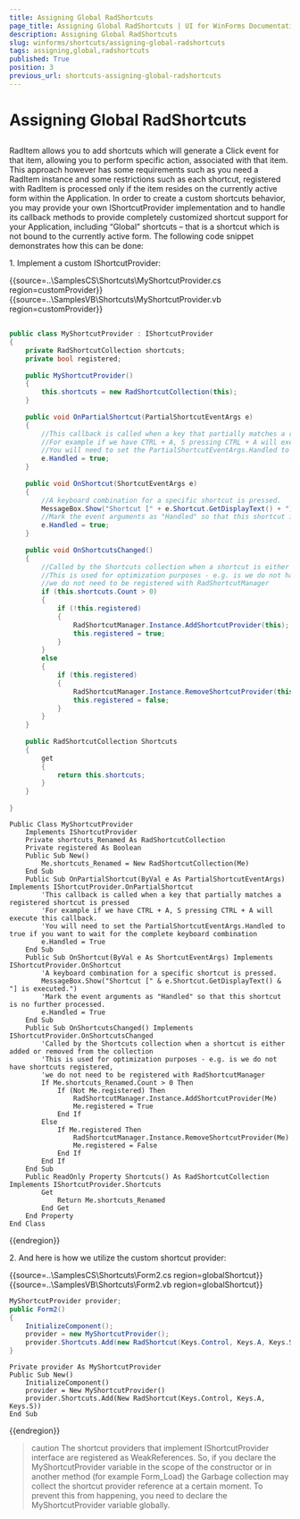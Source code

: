 ```yaml
---
title: Assigning Global RadShortcuts
page_title: Assigning Global RadShortcuts | UI for WinForms Documentation
description: Assigning Global RadShortcuts
slug: winforms/shortcuts/assigning-global-radshortcuts
tags: assigning,global,radshortcuts
published: True
position: 3
previous_url: shortcuts-assigning-global-radshortcuts
---
```


# Assigning Global RadShortcuts

## 

RadItem allows you to add shortcuts which will generate a Click event for that item, allowing you to perform specific action, associated with that item. This approach however has some requirements such as you need a RadItem instance and some restrictions such as each shortcut, registered with RadItem is processed only if the item resides on the currently active form within the Application. In order to create a custom shortcuts behavior, you may provide your own IShortcutProvider implementation and to handle its callback methods to provide completely customized shortcut support for your Application, including “Global” shortcuts – that is a shortcut which is not bound to the currently active form. The following code snippet demonstrates how this can be done:

1\. Implement a custom IShortcutProvider: 

{{source=..\SamplesCS\Shortcuts\MyShortcutProvider.cs region=customProvider}} 
{{source=..\SamplesVB\Shortcuts\MyShortcutProvider.vb region=customProvider}} 

````C#
    
public class MyShortcutProvider : IShortcutProvider
{
    private RadShortcutCollection shortcuts;
    private bool registered;
        
    public MyShortcutProvider()
    {
        this.shortcuts = new RadShortcutCollection(this);
    }
        
    public void OnPartialShortcut(PartialShortcutEventArgs e)
    {
        //This callback is called when a key that partially matches a registered shortcut is pressed
        //For example if we have CTRL + A, S pressing CTRL + A will execute this callback.
        //You will need to set the PartialShortcutEventArgs.Handled to true if you want to wait for the complete keyboard combination
        e.Handled = true;
    }
        
    public void OnShortcut(ShortcutEventArgs e)
    {
        //A keyboard combination for a specific shortcut is pressed.
        MessageBox.Show("Shortcut [" + e.Shortcut.GetDisplayText() + "] is executed.");
        //Mark the event arguments as "Handled" so that this shortcut is no further processed.
        e.Handled = true;
    }
        
    public void OnShortcutsChanged()
    {
        //Called by the Shortcuts collection when a shortcut is either added or removed from the collection
        //This is used for optimization purposes - e.g. is we do not have shortcuts registered,
        //we do not need to be registered with RadShortcutManager
        if (this.shortcuts.Count > 0)
        {
            if (!this.registered)
            {
                RadShortcutManager.Instance.AddShortcutProvider(this);
                this.registered = true;
            }
        }
        else
        {
            if (this.registered)
            {
                RadShortcutManager.Instance.RemoveShortcutProvider(this);
                this.registered = false;
            }
        }
    }
        
    public RadShortcutCollection Shortcuts
    {
        get
        {
            return this.shortcuts;
        }
    }
    
}

````
````VB.NET
Public Class MyShortcutProvider
    Implements IShortcutProvider
    Private shortcuts_Renamed As RadShortcutCollection
    Private registered As Boolean
    Public Sub New()
        Me.shortcuts_Renamed = New RadShortcutCollection(Me)
    End Sub
    Public Sub OnPartialShortcut(ByVal e As PartialShortcutEventArgs) Implements IShortcutProvider.OnPartialShortcut
        'This callback is called when a key that partially matches a registered shortcut is pressed
        'For example if we have CTRL + A, S pressing CTRL + A will execute this callback.
        'You will need to set the PartialShortcutEventArgs.Handled to true if you want to wait for the complete keyboard combination
        e.Handled = True
    End Sub
    Public Sub OnShortcut(ByVal e As ShortcutEventArgs) Implements IShortcutProvider.OnShortcut
        'A keyboard combination for a specific shortcut is pressed.
        MessageBox.Show("Shortcut [" & e.Shortcut.GetDisplayText() & "] is executed.")
        'Mark the event arguments as "Handled" so that this shortcut is no further processed.
        e.Handled = True
    End Sub
    Public Sub OnShortcutsChanged() Implements IShortcutProvider.OnShortcutsChanged
        'Called by the Shortcuts collection when a shortcut is either added or removed from the collection
        'This is used for optimization purposes - e.g. is we do not have shortcuts registered,
        'we do not need to be registered with RadShortcutManager
        If Me.shortcuts_Renamed.Count > 0 Then
            If (Not Me.registered) Then
                RadShortcutManager.Instance.AddShortcutProvider(Me)
                Me.registered = True
            End If
        Else
            If Me.registered Then
                RadShortcutManager.Instance.RemoveShortcutProvider(Me)
                Me.registered = False
            End If
        End If
    End Sub
    Public ReadOnly Property Shortcuts() As RadShortcutCollection Implements IShortcutProvider.Shortcuts
        Get
            Return Me.shortcuts_Renamed
        End Get
    End Property
End Class

````

{{endregion}} 

2\. And here is how we utilize the custom shortcut provider: 

{{source=..\SamplesCS\Shortcuts\Form2.cs region=globalShortcut}} 
{{source=..\SamplesVB\Shortcuts\Form2.vb region=globalShortcut}} 

````C#
MyShortcutProvider provider;
public Form2()
{
    InitializeComponent();
    provider = new MyShortcutProvider();
    provider.Shortcuts.Add(new RadShortcut(Keys.Control, Keys.A, Keys.S));
}

````
````VB.NET
Private provider As MyShortcutProvider
Public Sub New()
    InitializeComponent()
    provider = New MyShortcutProvider()
    provider.Shortcuts.Add(New RadShortcut(Keys.Control, Keys.A, Keys.S))
End Sub

````

{{endregion}}

>caution The shortcut providers that implement IShortcutProvider interface are registered as WeakReferences. So, if you declare the MyShortcutProvider variable in the scope of the constructor or in another method (for example Form_Load) the Garbage collection may collect the shortcut provider reference at a certain moment. To prevent this from happening, you need to declare the MyShortcutProvider variable globally.
>

